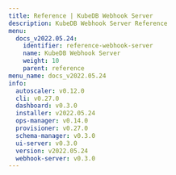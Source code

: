 ```yaml
---
title: Reference | KubeDB Webhook Server
description: KubeDB Webhook Server Reference
menu:
  docs_v2022.05.24:
    identifier: reference-webhook-server
    name: KubeDB Webhook Server
    weight: 10
    parent: reference
menu_name: docs_v2022.05.24
info:
  autoscaler: v0.12.0
  cli: v0.27.0
  dashboard: v0.3.0
  installer: v2022.05.24
  ops-manager: v0.14.0
  provisioner: v0.27.0
  schema-manager: v0.3.0
  ui-server: v0.3.0
  version: v2022.05.24
  webhook-server: v0.3.0
---
```



